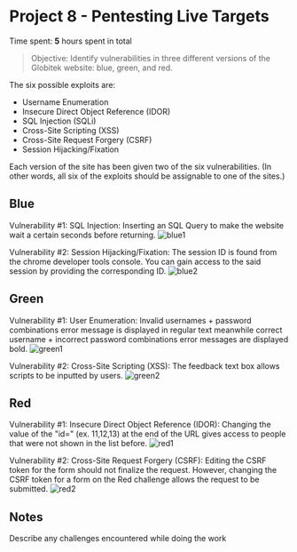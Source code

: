 # Project 8 - Pentesting Live Targets

Time spent: **5** hours spent in total

> Objective: Identify vulnerabilities in three different versions of the Globitek website: blue, green, and red.

The six possible exploits are:
* Username Enumeration
* Insecure Direct Object Reference (IDOR)
* SQL Injection (SQLi)
* Cross-Site Scripting (XSS)
* Cross-Site Request Forgery (CSRF)
* Session Hijacking/Fixation

Each version of the site has been given two of the six vulnerabilities. (In other words, all six of the exploits should be assignable to one of the sites.)

## Blue

Vulnerability #1: SQL Injection: Inserting an SQL Query to make the website wait a certain seconds before returning.
![blue1](https://user-images.githubusercontent.com/25422131/56177369-62f98e80-5fcc-11e9-878f-b451b80eac8e.gif)


Vulnerability #2: Session Hijacking/Fixation: The session ID is found from the chrome developer tools console. You can gain access to the said session by providing the corresponding ID.
![blue2](https://user-images.githubusercontent.com/25422131/56177469-bf5cae00-5fcc-11e9-82ad-c7e4aa0437f6.gif)


## Green

Vulnerability #1: User Enumeration: Invalid usernames + password combinations error message is displayed in regular text meanwhile correct username + incorrect password combinations error messages are displayed bold.
![green1](https://user-images.githubusercontent.com/25422131/56177573-1e222780-5fcd-11e9-882d-6390c34383d3.gif)

Vulnerability #2: Cross-Site Scripting (XSS): The feedback text box allows scripts to be inputted by users. 
![green2](https://user-images.githubusercontent.com/25422131/56177669-722d0c00-5fcd-11e9-8d37-207bbc6db896.gif)


## Red

Vulnerability #1: Insecure Direct Object Reference (IDOR): Changing the value of the "id=" (ex. 11,12,13) at the end of the URL gives access to people that were not shown in the list before. 
![red1](https://user-images.githubusercontent.com/25422131/56177764-c89a4a80-5fcd-11e9-82e0-7ca903aa63e6.gif)

Vulnerability #2: Cross-Site Request Forgery (CSRF): Editing the CSRF token for the form should not finalize the request. However, changing the CSRF token for a form on the Red challenge allows the request to be submitted. 
![red2](https://user-images.githubusercontent.com/25422131/56177889-40687500-5fce-11e9-89c9-eb930f5cad24.gif)

## Notes

Describe any challenges encountered while doing the work
